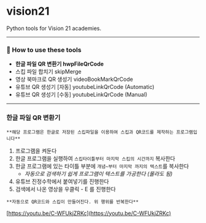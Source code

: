 # vision21
Python tools for Vision 21 academies.

---

### 🔖 How to use these tools

- **한글 파일 QR 변환기 hwpFileQrCode**
- 스킵 파일 합치기 skipMerge
- 영상 북마크로 QR 생성기 videoBookMarkQrCode
- 유튜브 QR 생성기 [자동] youtubeLinkQrCode (Automatic)
- 유튜브 QR 생성기 [수동] youtubeLinkQrCode (Manual)

---

### 한글 파일 QR 변환기

`**해당 프로그램은 한글로 저장된 스킵파일을 이용하여 스킵과 QR코드를 제작하는 프로그램입니다**`

1. 프로그램을 켜둔다
2. 한글 프로그램을 실행하여 `스킵타이틀부터 마지막 스킵의 시간까지` 복사한다
3. 한글 프로그램에 있는 타이틀 부분에 `개념~부터 마지막 까지의 텍스트`를 복사한다
    - *자동으로 검색하기 쉽게 프로그램이 텍스트를 가공한다 (몰라도 됨)*
4. 유튜브 진정수학에서 붙여넣기를 진행한다
5. 검색에서 나온 영상을 우클릭 - E 를 진행한다

`**자동으로 QR코드와 스킵이 만들어진다. 위 행위를 반복한다**`

[https://youtu.be/C-WFUkjZRKc](https://youtu.be/C-WFUkjZRKc)
